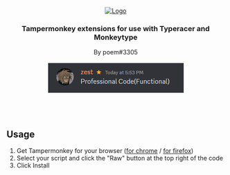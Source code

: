 <div align="center">
  <a href="https://github.com/PoemOnTyperacer/tampermonkey">
    <img src="https://play.typeracer.com/images/tr-loader.gif" alt="Logo" width="80" height="80">
  </a>

  <h3 align="center">Tampermonkey extensions for use with Typeracer and Monkeytype</h3>

  <p align="center">
    By poem#3305
    <br />
    <br />
    <img src='https://raw.githubusercontent.com/PoemOnTyperacer/tampermonkey/master/resources/summary.png'>
    <br />
    <br />
    <br />
    <br />
  </p>
</div>

## Usage

1. Get Tampermonkey for your browser ([for chrome](https://chrome.google.com/webstore/detail/tampermonkey/dhdgffkkebhmkfjojejmpbldmpobfkfo?hl=fr) / [for firefox](https://addons.mozilla.org/fr/firefox/addon/tampermonkey/))
2. Select your script and click the "Raw" button at the top right of the code
3. Click Install
